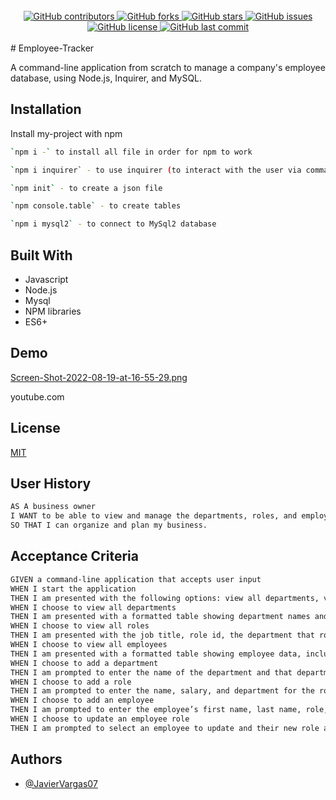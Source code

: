 <br>
<div align="center">
    <a href="https://github.com/JavierVargas97/employee-tracker/contributors">
        <img alt="GitHub contributors" src="https://img.shields.io/github/contributors/JavierVargas97/employee-tracker?style=for-the-badge">
    <a>
     <a href="https://github.com/JavierVargas97/employee-tracker/network/members">
        <img alt="GitHub forks" src="https://img.shields.io/github/forks/JavierVargas97/TeamProfileGenerator?style=for-the-badge">
    <a>
     <a href="https://github.com/JavierVargas97/employee-tracker/stargazers">
        <img alt="GitHub stars" src="https://img.shields.io/github/stars/JavierVargas97/TeamProfileGenerator?style=for-the-badge">
    <a>
     <a href="https://github.com/JavierVargas97/employee-tracker/issues">
        <img alt="GitHub issues" src="https://img.shields.io/github/issues/JavierVargas97/TeamProfileGenerator?style=for-the-badge">
    <a>
     <a href="https://github.com/JavierVargas97/employee-tracker/LICENSE">
        <img alt="GitHub license" src="https://img.shields.io/github/license/JavierVargas97/TeamProfileGenerator?style=for-the-badge">
    <a>
     <a href="https://github.com/JavierVargas97/employee-tracker/commits/main">
        <img alt="GitHub last commit" src="https://img.shields.io/github/last-commit/JavierVargas97/TeamProfileGenerator?style=for-the-badge">
    <a>
</div>
<br>
# Employee-Tracker

A command-line application from scratch to manage a company's employee database, using Node.js, Inquirer, and MySQL.


## Installation

Install my-project with npm

```bash
`npm i -` to install all file in order for npm to work

`npm i inquirer` - to use inquirer (to interact with the user via command line)

`npm init` - to create a json file

`npm console.table` - to create tables

`npm i mysql2` - to connect to MySql2 database
```
    
## Built With   

*   Javascript
*   Node.js
*   Mysql
*   NPM libraries
*   ES6+


## Demo

[Screen-Shot-2022-08-19-at-16-55-29.png](https://postimg.cc/PPHRBBRJ)


youtube.com

## License

[MIT](https://choosealicense.com/licenses/mit/)


## User History

```md
AS A business owner
I WANT to be able to view and manage the departments, roles, and employees in my company
SO THAT I can organize and plan my business.
```

## Acceptance Criteria
```md
GIVEN a command-line application that accepts user input
WHEN I start the application
THEN I am presented with the following options: view all departments, view all roles, view all employees, add a department, add a role, add an employee, and update an employee role
WHEN I choose to view all departments
THEN I am presented with a formatted table showing department names and department ids
WHEN I choose to view all roles
THEN I am presented with the job title, role id, the department that role belongs to, and the salary for that role
WHEN I choose to view all employees
THEN I am presented with a formatted table showing employee data, including employee ids, first names, last names, job titles, departments, salaries, and managers that the employees report to
WHEN I choose to add a department
THEN I am prompted to enter the name of the department and that department is added to the database
WHEN I choose to add a role
THEN I am prompted to enter the name, salary, and department for the role and that role is added to the database
WHEN I choose to add an employee
THEN I am prompted to enter the employee’s first name, last name, role, and manager, and that employee is added to the database
WHEN I choose to update an employee role
THEN I am prompted to select an employee to update and their new role and this information is updated in the database 
```












## Authors

- [@JavierVargas07](https://www.github.com/JavierVargas97)
